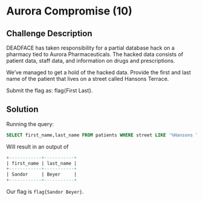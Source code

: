 # Aurora Compromise (10)

## Challenge Description  

DEADFACE has taken responsibility for a partial database hack on a pharmacy tied to Aurora Pharmaceuticals. The hacked data consists of patient data, staff data, and information on drugs and prescriptions.

We’ve managed to get a hold of the hacked data. Provide the first and last name of the patient that lives on a street called Hansons Terrace.

Submit the flag as: flag{First Last}.

## Solution

Running the query:
```sql
SELECT first_name,last_name FROM patients WHERE street LIKE '%Hansons Terrace%';
```
Will result in an output of
```sql
+------------+-----------+
| first_name | last_name |
+------------+-----------+
| Sandor     | Beyer     |
+------------+-----------+
```

Our flag is ```flag{Sandor Beyer}```.